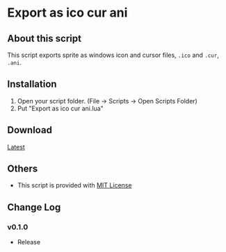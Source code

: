 # Export as ico cur ani

## About this script

This script exports sprite as windows icon and cursor files, `.ico` and `.cur`, `.ani`.

## Installation

1. Open your script folder. (File -> Scripts -> Open Scripts Folder)
2. Put "Export as ico cur ani.lua"

## Download

[Latest](https://raw.githubusercontent.com/Tsukina-7mochi/aseprite-scripts/4a67719bfb180b391fb0144c54fa90b5de21c6ee/icon-and-cursor/Export%20as%20ico%20cur%20ani.lua)

## Others

- This script is provided with [MIT License](https://github.com/Tsukina-7mochi/aseprite-scripts/blob/master/LICENSE)

## Change Log

### v0.1.0

- Release